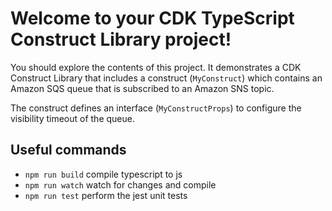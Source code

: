 # Welcome to your CDK TypeScript Construct Library project!

You should explore the contents of this project. It demonstrates a CDK Construct Library that includes a construct (`MyConstruct`)
which contains an Amazon SQS queue that is subscribed to an Amazon SNS topic.

The construct defines an interface (`MyConstructProps`) to configure the visibility timeout of the queue.

## Useful commands

* `npm run build`   compile typescript to js
* `npm run watch`   watch for changes and compile
* `npm run test`    perform the jest unit tests
